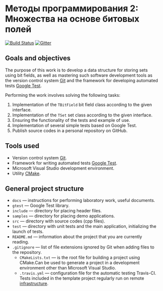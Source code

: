 # Методы программирования 2: Множества на основе битовых полей

[![Build Status](https://travis-ci.org/UNN-ITMM-Software/mp2-lab1-set.svg)][travis]
[![Gitter](https://badges.gitter.im/Join%20Chat.svg)][gitter]

<!-- TODO
  -
-->
## Goals and objectives

The purpose of this work is to develop a data structure for storing sets using bit fields,
as well as mastering such software development tools as the version control system [Git][git]
and the framework for developing automated tests [Google Test][gtest].

Performing the work involves solving the following tasks:

  1. Implementation of the `TBitField` bit field class according to the given interface.
  2. Implementation of the `TSet` set class according to the given interface.
  3. Ensuring the functionality of the tests and example of use.
  4. Implementation of several simple tests based on Google Test.
  5. Publish source codes in a personal repository on GitHub.

## Tools used

  - Version control system [Git][git].
  - Framework for writing automated tests [Google Test][gtest].
  - Microsoft Visual Studio development environment.
  - Utility [CMake](http://www.cmake.org).

## General project structure

  - `docs` — instructions for performing laboratory work, useful documents.
  - `gtest` — Google Test library.
  - `include` — directory for placing header files.
  - `samples` — directory for placing demo applications.
  - `src` — directory with source codes (cpp files).
  - `test` — directory with unit tests and the main application,
     initializing the launch of tests.
  - `README.md` — information about the project that you are currently reading.
  - `.gitignore` — list of file extensions ignored by Git when adding
       files to the repository.
    - `CMakeLists.txt` — is the root file for building a project using CMake.Can be used to generate a project in a development environment other than Microsoft Visual Studio.
    - `.travis.yml` — configuration file for the automatic
       testing Travis-CI. Tests included in the template project
       regularly run on remote [infrastructure][travis].


<!-- LINKS -->

[git]:         https://git-scm.com/book/ru/v2
[gtest]:       https://github.com/google/googletest
[sieve]:       http://habrahabr.ru/post/91112
[travis]:      https://travis-ci.org/UNN-ITMM-Software/mp2-lab1-set
[git-guide]:   https://github.com/UNN-ITMM-Software/mp2-lab1-set/blob/master/docs/part1-git.md
[gtest-guide]: https://github.com/UNN-ITMM-Software/mp2-lab1-set/blob/master/docs/part2-google-test.md
[youtube-playlist]: https://www.youtube.com/playlist?list=PLSzOhsr5tmhrgV7u7CSzX4Ki1a9r0AKzV
[slides]:      https://github.com/UNN-ITMM-Software/mp2-lab1-set/tree/master/docs/slides
[upstream]:    https://github.com/UNN-ITMM-Software/mp2-lab1-set
[gitter]:      https://gitter.im/UNN-ITMM-Software/mp2-lab1-set
